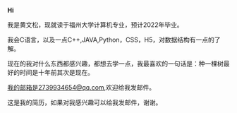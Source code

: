 **Hi** 

我是黄文松，现就读于福州大学计算机专业，预计2022年毕业。

我会C语言，以及一点C++,JAVA,Python，CSS，H5，对数据结构有一点的了解。

现在的我对什么东西都感兴趣，都想去学一点，我最喜欢的一句话是：种一棵树最好的时间是十年前其次是现在。

我的邮箱是2739934654@qq.com,欢迎给我发邮件。

这是我的简历，如果对我感兴趣可以给我发邮件，谢谢。
